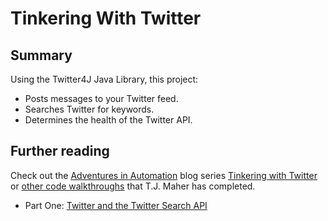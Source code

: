 # Tinkering With Twitter

## Summary
Using the Twitter4J Java Library, this project:
* Posts messages to your Twitter feed.
* Searches Twitter for keywords.
* Determines the health of the Twitter API.

## Further reading
Check out the [Adventures in Automation](http://tjmaher.com/) blog series [Tinkering with Twitter](http://www.tjmaher.com/2017/10/tinkering-with-twitter-1.html) or [other code walkthroughs](http://www.tjmaher.com/p/programming-projects.html) that T.J. Maher has completed.
* Part One: [Twitter and the Twitter Search API](http://www.tjmaher.com/2017/10/tinkering-with-twitter-1.html)

